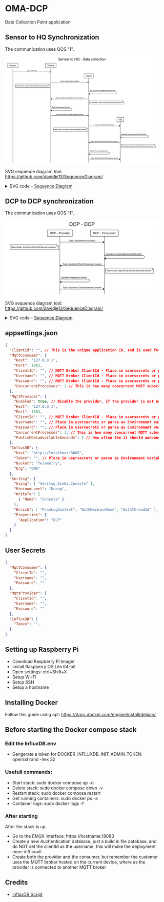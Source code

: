 # OMA-DCP
Data Collection Point application

## Sensor to HQ Synchronization
The communication uses QOS "1".

<img style="background-color:white" src="./docs/assets/sequence_diagrams/sensor-hq_synchronization.svg" alt="DCP to DCP synchronization sequence diagram"/>

SVG sequence diagram tool: https://github.com/davidje13/SequenceDiagram/

<details> 
<summary>SVG code - <a href="https://sequence.davidje13.com/">Sequence Diagram</a></summary>

```
title Sensor to HQ - Data collection

Sensor -> Turbine: Topic: telemetry

Turbine -> Island: Topic: dcp/telemetry/available
note left of Turbine, Turbine: ReturnTopic: dcp/client/{ClientId}/telemetry/request
Island -> Island: GetLatestTimestampByClientId(ClientId)
Island -> Turbine: Topic: dcp/client/{ClientId}/telemetry/request
note right of Turbine, Island: ReturnTopic: dcp/client/{ClientId}/telemetry/receive
Turbine -> Turbine: GetAfterTimestamp(ClientId)
Turbine -> Island: Topic: dcp/client/{ClientId}/telemetry/receive

Island -> HQ: Topic: dcp/telemetry/available
note left of Island, HQ: ReturnTopic: dcp/client/{ClientId}/telemetry/request
HQ -> HQ: GetLatestTimestampByClientId(ClientId)
HQ -> Island: Topic: dcp/client/{ClientId}/telemetry/request
note right of Island, HQ: ReturnTopic: dcp/client/{ClientId}/telemetry/receive
Island -> Island: GetAfterTimestamp(ClientId)
Island -> HQ: Topic: dcp/client/{ClientId}/telemetry/receive
```
</details> 

## DCP to DCP synchronization

The communication uses QOS "1".

<img style="background-color:white" src="./docs/assets/sequence_diagrams/dcp-dcp_synchronization.svg" alt="DCP to DCP synchronization sequence diagram"/>

SVG sequence diagram tool: https://github.com/davidje13/SequenceDiagram/

<details> 
<summary>SVG code - <a href="https://sequence.davidje13.com/">Sequence Diagram</a></summary>

```
title DCP - DCP

DCP - Provider -> DCP - Consumer: Topic: dcp/telemetry/available
note left of DCP - Provider, DCP - Consumer: ReturnTopic: dcp/client/{ClientId}/telemetry/request
DCP - Consumer -> DCP - Consumer: GetLatestTimestampByClientId(ClientId)
DCP - Consumer -> DCP - Provider: Topic: dcp/client/{ClientId}/telemetry/request
note right of DCP - Provider, DCP - Consumer: ReturnTopic: dcp/client/{ClientId}/telemetry/receive
DCP - Provider -> DCP - Provider: GetAfterTimestamp(ClientId)
DCP - Provider -> DCP - Consumer: Topic: dcp/client/{ClientId}/telemetry/receive
```
</details>


## appsettings.json
```JSON
{
  "ClientId": "", // This is the unique application ID, and is used for identifying the application on the network. Overriden with guid if left blank
  "MqttConsumer": {
    "Host": "127.0.0.1",
    "Port": 1883,
    "ClientId": "", // MQTT Broker ClientId - Place in usersecrets or parse as Environment variables
    "Username": "", // MQTT Broker ClientId - Place in usersecrets or parse as Environment variables
    "Password": "", // MQTT Broker ClientId - Place in usersecrets or parse as Environment variables
    "ConcurrentProcesses": 1 // This is how many concurrent MQTT subscribed topics, that is allowed to consume messages at once. Keep it lower than the CPU cores available on the system.
  },
  "MqttProvider": {
    "Enabled": true, // Disable the provider, if the provider is not needed. This is used at the last collection point.
    "Host": "127.0.0.1",
    "Port": 1883,
    "ClientId": "", // MQTT Broker ClientId - Place in usersecrets or parse as Environment variables
    "Username": "", // Place in usersecrets or parse as Environment variables
    "Password": "", // Place in usersecrets or parse as Environment variables
    "ConcurrentProcesses": 1, // This is how many concurrent MQTT subscribed topics, that is allowed to consume messages at once. Keep it lower than the CPU cores available on the system.
    "PublishDataAvailableSeconds": 5 // How often the it should announce data is available for consumers.
  },
  "InfluxDB": {
    "Host": "http://localhost:8086",
    "Token": "", // Place in usersecrets or parse as Environment variables
    "Bucket": "Telemetry",
    "Org": "OMA"
  },
  "Serilog": {
    "Using": [ "Serilog.Sinks.Console" ],
    "MinimumLevel": "Debug",
    "WriteTo": [
      { "Name": "Console" }
    ],
    "Enrich": [ "FromLogContext", "WithMachineName", "WithThreadId" ],
    "Properties": {
      "Application": "DCP"
    }
  }
}
```

## User Secrets
```JSON
{
  "MqttConsumer": {
    "ClientId": "",
    "Username": "",
    "Password": ""
  },
  "MqttProvider": {
    "ClientId": "",
    "Username": "",
    "Password": ""
  },
  "InfluxDB": {
    "Token": "",
  }
}
```
## Setting up Raspberry Pi

- Download Raspberry Pi Imager
- Install Raspberry OS Lite 64-bit
- Open settings: ctrl+Shift+X
- Setup Wi-Fi
- Setup SSH
- Setup a hostname

## Installing Docker
Follow this guide using apt: https://docs.docker.com/engine/install/debian/

## Before starting the Docker compose stack
### Edit the InfluxDB.env
- Gengerate a token for DOCKER_INFLUXDB_INIT_ADMIN_TOKEN: openssl rand -hex 32


### Usefull commands:
- Start stack: sudo docker compose up -d
- Delete stack: sudo docker compose down -v
- Restart stack: sudo docker compose restart
- Get running containers: sudo docker ps -a
- Container logs: sudo docker logs -f 


### After starting
After the stack is up
- Go to the EMQX interface: https://hostname:18083
- Create a new Auchentication database, just a build in file database, and do NOT set the clientId as the username, this will make the deployment more difficoult.
- Create both the provider and the consumer, but remember the customer uses the MQTT broker hosted on the current device, where as the provider is connected to another MQTT broker

## Credits
- [InfluxDB Script](https://github.com/alekece/tig-stack)